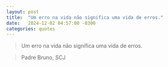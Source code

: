 ```yaml
---
layout: post
title:  "Um erro na vida não significa uma vida de erros."
date:   2024-12-02 04:57:00 -0300
categories: quotes
---
```

>Um erro na vida não significa uma vida de erros.

>Padre Bruno, SCJ

